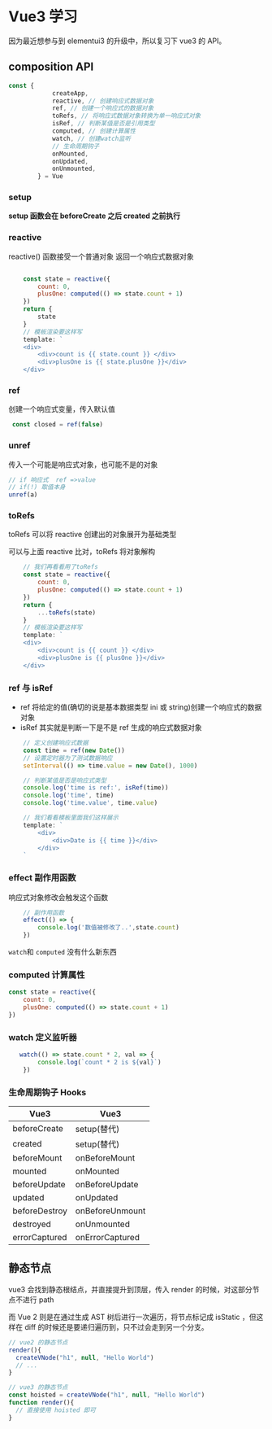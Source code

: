 # Vue3 学习

因为最近想参与到 elementui3 的升级中，所以复习下 vue3 的 API。

## composition API

```JavaScript
const {
            createApp,
            reactive, // 创建响应式数据对象
            ref, // 创建一个响应式的数据对象
            toRefs, // 将响应式数据对象转换为单一响应式对象
            isRef, // 判断某值是否是引用类型
            computed, // 创建计算属性
            watch, // 创建watch监听
            // 生命周期钩子
            onMounted,
            onUpdated,
            onUnmounted,
        } = Vue
```

### setup

**setup 函数会在 beforeCreate 之后 created 之前执行**

### reactive

reactive() 函数接受一个普通对象 返回一个响应式数据对象

```JavaScript

    const state = reactive({
        count: 0,
        plusOne: computed(() => state.count + 1)
    })
    return {
        state
    }
    // 模板渲染要这样写
    template: `
    <div>
        <div>count is {{ state.count }} </div>
        <div>plusOne is {{ state.plusOne }}</div>
    </div>

```

### ref

创建一个响应式变量，传入默认值

```JavaScript
 const closed = ref(false)
```

### unref

传入一个可能是响应式对象，也可能不是的对象

```JavaScript
// if 响应式  ref =>value
// if(!) 取值本身
unref(a)
```

### toRefs

toRefs 可以将 reactive 创建出的对象展开为基础类型

可以与上面 reactive 比对，toRefs 将对象解构

```JavaScript
    // 我们再看看用了toRefs
    const state = reactive({
        count: 0,
        plusOne: computed(() => state.count + 1)
    })
    return {
        ...toRefs(state)
    }
    // 模板渲染要这样写
    template: `
    <div>
        <div>count is {{ count }} </div>
        <div>plusOne is {{ plusOne }}</div>
    </div>
```

### ref 与 isRef

- ref 将给定的值(确切的说是基本数据类型 ini 或 string)创建一个响应式的数据对象
- isRef 其实就是判断一下是不是 ref 生成的响应式数据对象

```JavaScript
    // 定义创建响应式数据
    const time = ref(new Date())
    // 设置定时器为了测试数据响应
    setInterval(() => time.value = new Date(), 1000)

    // 判断某值是否是响应式类型
    console.log('time is ref:', isRef(time))
    console.log('time', time)
    console.log('time.value', time.value)

    // 我们看看模板里面我们这样展示
    template: `
        <div>
            <div>Date is {{ time }}</div>
        </div>
    `
```

### effect 副作用函数

响应式对象修改会触发这个函数

```JavaScript
    // 副作用函数
    effect(() => {
        console.log('数值被修改了..',state.count)
    })
```

`watch`和 `computed` 没有什么新东西

### computed 计算属性

```JavaScript
const state = reactive({
    count: 0,
    plusOne: computed(() => state.count + 1)
})
```

### watch 定义监听器

```JavaScript
   watch(() => state.count * 2, val => {
        console.log(`count * 2 is ${val}`)
    })
```

### 生命周期钩子 Hooks

| Vue3          | Vue3            |
| ------------- | --------------- |
| beforeCreate  | setup(替代)     |
| created       | setup(替代)     |
| beforeMount   | onBeforeMount   |
| mounted       | onMounted       |
| beforeUpdate  | onBeforeUpdate  |
| updated       | onUpdated       |
| beforeDestroy | onBeforeUnmount |
| destroyed     | onUnmounted     |
| errorCaptured | onErrorCaptured |

## 静态节点

vue3 会找到静态根结点，并直接提升到顶层，传入 render 的时候，对这部分节点不进行 path

而 Vue 2 则是在通过生成 AST 树后进行一次遍历，将节点标记成 isStatic ，但这样在 diff 的时候还是要递归遍历到，只不过会走到另一个分支。

```JavaScript
// vue2 的静态节点
render(){
  createVNode("h1", null, "Hello World")
  // ...
}

// vue3 的静态节点
const hoisted = createVNode("h1", null, "Hello World")
function render(){
  // 直接使用 hoisted 即可
}
```
